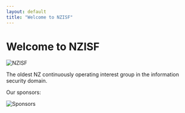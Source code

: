 ```yaml
---
layout: default
title: "Welcome to NZISF"
---
```


# Welcome to NZISF
<div class="center-image">
  <img src="{{ '/assets/images/nzisf.png' | relative_url }}" alt="NZISF" class="small-image">
</div>

The oldest NZ continuously operating interest group in the information security domain.

Our sponsors:

<div class="center-image">
  <img src="{{ '/assets/images/sponsors.png' | relative_url }}" alt="Sponsors">
</div>